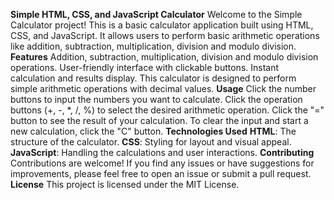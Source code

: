 **Simple HTML, CSS, and JavaScript Calculator**
              Welcome to the Simple Calculator project! This is a basic calculator application built using HTML, CSS, and JavaScript. It allows users to perform basic arithmetic operations like addition, subtraction, multiplication, division and modulo division.
**Features**
Addition, subtraction, multiplication, division and modulo division operations.
User-friendly interface with clickable buttons.
Instant calculation and results display.
This calculator is designed to perform simple arithmetic operations with decimal values.
**Usage**
Click the number buttons to input the numbers you want to calculate.
Click the operation buttons (+, -, *, /, %) to select the desired arithmetic operation.
Click the "=" button to see the result of your calculation.
To clear the input and start a new calculation, click the "C" button.
**Technologies Used**
**HTML**: The structure of the calculator.
**CSS**: Styling for layout and visual appeal.
**JavaScript**: Handling the calculations and user interactions.
**Contributing**
Contributions are welcome! If you find any issues or have suggestions for improvements, please feel free to open an issue or submit a pull request.
**License**
This project is licensed under the MIT License.
